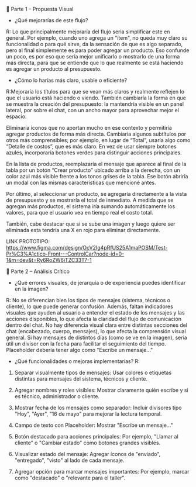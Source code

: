 🧩 Parte 1 – Propuesta Visual

- ¿Qué mejorarías de este flujo?

R: Lo que principalmente mejoraría del flujo seria simplificar este en general. Por ejemplo, cuando uno agrega un "ítem", no queda muy claro su funcionalidad o para 
qué sirve, da la sensación de que es algo separado, pero al final simplemente es para poder agregar un producto. Eso confunde un poco, es por eso que sería mejor unificarlo o
mostrarlo de una forma más directa, para que se entiende que lo que realmente se está haciendo es agregar un producto al presupuesto.

- ¿Cómo lo harías más claro, usable o eficiente?

R:Mejoraría los títulos para que se vean más claros y realmente reflejen lo que el usuario está haciendo o viendo. También cambiaría la forma en que se muestra la creación del presupuesto: la mantendría visible en un panel lateral, por sobre el chat, con un ancho mayor para aprovechar mejor el espacio.

Eliminaría íconos que no aportan mucho en ese contexto y permitiría agregar productos de forma más directa. Cambiaría algunos subtítulos por otros más comprensibles; por ejemplo, en lugar de “Total”, usaría algo como “Detalle de costos”, que es más claro. En vez de usar siempre botones azules, incorporaría botones verdes para distinguir acciones principales.

En la lista de productos, reemplazaría el mensaje que aparece al final de la tabla por un botón “Crear producto” ubicado arriba a la derecha, con un color azul más visible frente a los tonos grises de la tabla. Ese botón abriría un modal con las mismas características que mencioné antes.

Por último, al seleccionar un producto, se agregaría directamente a la vista de presupuesto y se mostraría el total de inmediato. A medida que se agregan más productos, el sistema iría sumando automáticamente los valores, para que el usuario vea en tiempo real el costo total.

También, cabe destacar que si se sube una imagen y luego quiere ser eliminada esta tendría una X en rojo para eliminar directamente.

LINK PROTOTIPO: https://www.figma.com/design/OcV2Ig4pRfUS25A1maPOSM/Test-Pr%C3%A1ctico-Front---ControlCar?node-id=0-1&m=dev&t=Ry6RoZW6iTZC33T7-1  

🧩 Parte 2 – Análisis Crítico

- ¿Qué errores visuales, de jerarquía o de experiencia puedes identificar en la imagen?

R: No se diferencian bien los tipos de mensajes (sistema, técnicos o cliente), lo que puede generar confusión. Además, faltan indicadores visuales que ayuden al usuario a entender el estado de los mensajes y las acciones disponibles, lo que afecta la claridad del flujo de comunicación dentro del chat.
No hay diferencia visual clara entre distintas secciones del chat (encabezado, cuerpo, mensajes), lo que afecta la comprensión visual general.
Si hay mensajes de distintos días (como se ve en la imagen), sería útil un divisor con la fecha para facilitar el seguimiento del tiempo.
Placeholder debería tener algo como "Escribe un mensaje..."


- ¿Qué funcionalidades o mejoras implementarías?
R:

1. Separar visualmente tipos de mensajes: Usar colores o etiquetas distintas para mensajes del sistema, técnicos y cliente.

2. Agregar nombres y roles visibles: Mostrar claramente quién escribe y si es técnico, administrador o cliente.

3. Mostrar fecha de los mensajes como separador: Incluir divisores tipo "Hoy", "Ayer", "16 de mayo" para mejorar la lectura temporal.

4. Campo de texto con Placeholder: Mostrar "Escribe un mensaje..."

5. Botón destacado para acciones principales: Por ejemplo, "Llamar al cliente" o "Cambiar estado" como botones grandes visibles.

6. Visualizar estado del mensaje: Agregar íconos de "enviado", "entregado", "visto" al lado de cada mensaje.

7. Agregar opción para marcar mensajes importantes: Por ejemplo, marcar como "destacado" o "relevante para el taller".




